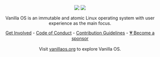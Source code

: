 <div align="center">
  <img src="https://github.com/Vanilla-OS/.github/blob/main/profile/cover.png?raw=true#gh-light-mode-only">
  <img src="https://github.com/Vanilla-OS/.github/blob/main/profile/cover-dark.png?raw=true#gh-dark-mode-only">
  <p>Vanilla OS is an immutable and atomic Linux operating system with user experience as the main focus.</p>
</div>

<div align="center">
  <a href="https://vanillaos.org/get-involved">Get Involved</a> - <a href="https://vanillaos.org/code-of-conduct">Code of Conduct</a> - <a href="https://github.com/Vanilla-OS/.github/blob/main/CONTRIBUTING.md">Contribution Guidelines</a> - <a href="https://vanillaos.org/get-involved/funding">💗 Become a sponsor</a>
</div>

<br />

<div align="center">
  Visit <a href="https://vanillaos.org">vanillaos.org</a> to explore Vanilla OS.
</div>
